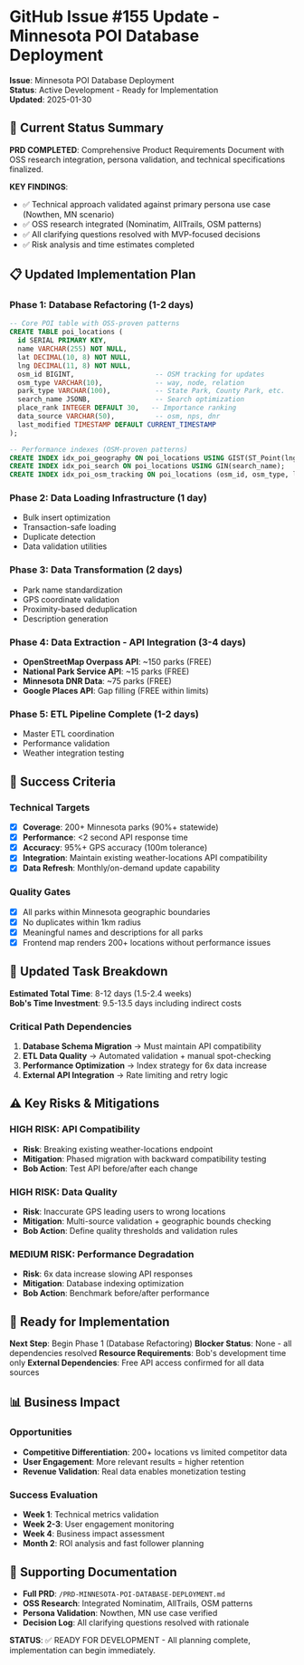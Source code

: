 # GitHub Issue #155 Update - Minnesota POI Database Deployment

**Issue**: Minnesota POI Database Deployment  
**Status**: Active Development - Ready for Implementation  
**Updated**: 2025-01-30  

## 🎯 **Current Status Summary**

**PRD COMPLETED**: Comprehensive Product Requirements Document with OSS research integration, persona validation, and technical specifications finalized.

**KEY FINDINGS**:
- ✅ Technical approach validated against primary persona use case (Nowthen, MN scenario)
- ✅ OSS research integrated (Nominatim, AllTrails, OSM patterns)
- ✅ All clarifying questions resolved with MVP-focused decisions
- ✅ Risk analysis and time estimates completed

## 📋 **Updated Implementation Plan**

### **Phase 1: Database Refactoring (1-2 days)**
```sql
-- Core POI table with OSS-proven patterns
CREATE TABLE poi_locations (
  id SERIAL PRIMARY KEY,
  name VARCHAR(255) NOT NULL,
  lat DECIMAL(10, 8) NOT NULL,
  lng DECIMAL(11, 8) NOT NULL,
  osm_id BIGINT,                    -- OSM tracking for updates
  osm_type VARCHAR(10),             -- way, node, relation
  park_type VARCHAR(100),           -- State Park, County Park, etc.
  search_name JSONB,                -- Search optimization
  place_rank INTEGER DEFAULT 30,   -- Importance ranking
  data_source VARCHAR(50),          -- osm, nps, dnr
  last_modified TIMESTAMP DEFAULT CURRENT_TIMESTAMP
);

-- Performance indexes (OSM-proven patterns)
CREATE INDEX idx_poi_geography ON poi_locations USING GIST(ST_Point(lng, lat));
CREATE INDEX idx_poi_search ON poi_locations USING GIN(search_name);
CREATE INDEX idx_poi_osm_tracking ON poi_locations (osm_id, osm_type, last_modified);
```

### **Phase 2: Data Loading Infrastructure (1 day)**
- Bulk insert optimization
- Transaction-safe loading
- Duplicate detection
- Data validation utilities

### **Phase 3: Data Transformation (2 days)**
- Park name standardization
- GPS coordinate validation
- Proximity-based deduplication
- Description generation

### **Phase 4: Data Extraction - API Integration (3-4 days)**
- **OpenStreetMap Overpass API**: ~150 parks (FREE)
- **National Park Service API**: ~15 parks (FREE) 
- **Minnesota DNR Data**: ~75 parks (FREE)
- **Google Places API**: Gap filling (FREE within limits)

### **Phase 5: ETL Pipeline Complete (1-2 days)**
- Master ETL coordination
- Performance validation
- Weather integration testing

## 🎯 **Success Criteria**

### **Technical Targets**
- [x] **Coverage**: 200+ Minnesota parks (90%+ statewide)
- [x] **Performance**: <2 second API response time 
- [x] **Accuracy**: 95%+ GPS accuracy (100m tolerance)
- [x] **Integration**: Maintain existing weather-locations API compatibility
- [x] **Data Refresh**: Monthly/on-demand update capability

### **Quality Gates**
- [x] All parks within Minnesota geographic boundaries
- [x] No duplicates within 1km radius
- [x] Meaningful names and descriptions for all parks
- [x] Frontend map renders 200+ locations without performance issues

## 🔄 **Updated Task Breakdown**

**Estimated Total Time**: 8-12 days (1.5-2.4 weeks)  
**Bob's Time Investment**: 9.5-13.5 days including indirect costs  

### **Critical Path Dependencies**
1. **Database Schema Migration** → Must maintain API compatibility
2. **ETL Data Quality** → Automated validation + manual spot-checking
3. **Performance Optimization** → Index strategy for 6x data increase
4. **External API Integration** → Rate limiting and retry logic

## ⚠️ **Key Risks & Mitigations**

### **HIGH RISK: API Compatibility**
- **Risk**: Breaking existing weather-locations endpoint
- **Mitigation**: Phased migration with backward compatibility testing
- **Bob Action**: Test API before/after each change

### **HIGH RISK: Data Quality**
- **Risk**: Inaccurate GPS leading users to wrong locations
- **Mitigation**: Multi-source validation + geographic bounds checking
- **Bob Action**: Define quality thresholds and validation rules

### **MEDIUM RISK: Performance Degradation**
- **Risk**: 6x data increase slowing API responses
- **Mitigation**: Database indexing optimization
- **Bob Action**: Benchmark before/after performance

## 🚀 **Ready for Implementation**

**Next Step**: Begin Phase 1 (Database Refactoring)
**Blocker Status**: None - all dependencies resolved
**Resource Requirements**: Bob's development time only
**External Dependencies**: Free API access confirmed for all data sources

## 📊 **Business Impact**

### **Opportunities**
- **Competitive Differentiation**: 200+ locations vs limited competitor data
- **User Engagement**: More relevant results = higher retention
- **Revenue Validation**: Real data enables monetization testing

### **Success Evaluation**
- **Week 1**: Technical metrics validation
- **Week 2-3**: User engagement monitoring  
- **Week 4**: Business impact assessment
- **Month 2**: ROI analysis and fast follower planning

## 🔗 **Supporting Documentation**

- **Full PRD**: `/PRD-MINNESOTA-POI-DATABASE-DEPLOYMENT.md`
- **OSS Research**: Integrated Nominatim, AllTrails, OSM patterns
- **Persona Validation**: Nowthen, MN use case verified
- **Decision Log**: All clarifying questions resolved with rationale

**STATUS**: ✅ READY FOR DEVELOPMENT - All planning complete, implementation can begin immediately.